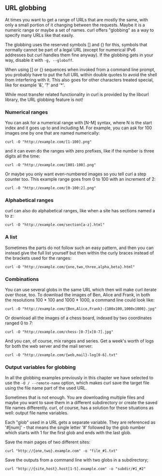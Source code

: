 ## URL globbing

At times you want to get a range of URLs that are mostly the same, with only a
small portion of it changing between the requests. Maybe it is a numeric range
or maybe a set of names. curl offers "globbing" as a way to specify many URLs
like that easily.

The globbing uses the reserved symbols [] and {} for this, symbols that
normally cannot be part of a legal URL (except for numerical IPv6 addresses
but curl handles them fine anyway). If the globbing gets in your way, disable
it with `-g, --globoff`.

When using [] or {} sequences when invoked from a command line prompt, you
probably have to put the full URL within double quotes to avoid the shell from
interfering with it. This also goes for other characters treated special, like
for example '&', '?' and '*'.

While most transfer related functionality in curl is provided by the libcurl
library, the URL globbing feature is not!

### Numerical ranges

You can ask for a numerical range with [N-M] syntax, where N is the start
index and it goes up to and including M. For example, you can ask for 100
images one by one that are named numerically:

    curl -O "http://example.com/[1-100].png"

and it can even do the ranges with zero prefixes, like if the number is
three digits all the time:

    curl -O "http://example.com/[001-100].png"

Or maybe you only want even-numbered images so you tell curl a step counter
too. This example range goes from 0 to 100 with an increment of 2:

    curl -O "http://example.com/[0-100:2].png"

### Alphabetical ranges

curl can also do alphabetical ranges, like when a site has sections named a
to z:

    curl -O "http://example.com/section[a-z].html"

### A list

Sometimes the parts do not follow such an easy pattern, and then you can
instead give the full list yourself but then within the curly braces instead
of the brackets used for the ranges:

    curl -O "http://example.com/{one,two,three,alpha,beta}.html"

### Combinations

You can use several globs in the same URL which then will make curl iterate
over those, too. To download the images of Ben, Alice and Frank, in both the
resolutions 100 * 100 and 1000 * 1000, a command line could look like:

    curl -O "http://example.com/{Ben,Alice,Frank}-{100x100,1000x1000}.jpg"

Or download all the images of a chess board, indexed by two coordinates ranged
0 to 7:

    curl -O "http://example.com/chess-[0-7]x[0-7].jpg"

And you can, of course, mix ranges and series. Get a week's worth of logs for
both the web server and the mail server:

    curl -O "http://example.com/{web,mail}-log[0-6].txt"

### Output variables for globbing

In all the globbing examples previously in this chapter we have selected to
use the `-O / --remote-name` option, which makes curl save the target file
using the file name part of the used URL.

Sometimes that is not enough. You are downloading multiple files and maybe you
want to save them in a different subdirectory or create the saved file names
differently. curl, of course, has a solution for these situations as well:
output file name variables.

Each "glob" used in a URL gets a separate variable. They are referenced as
'#[num]' - that means the single letter '#' followed by the glob number which
starts with 1 for the first glob and ends with the last glob.

Save the main pages of two different sites:

    curl "http://{one,two}.example.com" -o "file_#1.txt"

Save the outputs from a command line with two globs in a subdirectory;

    curl "http://{site,host}.host[1-5].example.com" -o "subdir/#1_#2"
